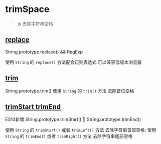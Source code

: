 # trimSpace

> js 去除字符串空格

## [replace](./replace.js)

String.prototype.replace() && RegExp

使用 `String` 的 `replace()` 方法配合正则表达式 可以兼容低版本浏览器

## [trim](./trim.js)

String.prototype.trim()
使用 `String` 的 `trim()` 方法 去除首位空格

## [trimStart trimEnd](./trimStart&trimEnd.js)

ES10新增 String.prototype.trimStart() || String.prototype.trimEnd()

使用 `String` 的 `trimStart()` 或者 `trimLeft()` 方法 去除字符串首部空格;
使用 `String` 的 `trimEnd()` 或者 `trimRight()` 方法 去除字符串尾部空格
